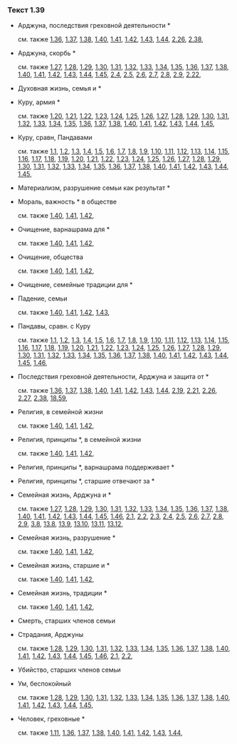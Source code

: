 ### Текст 1.39
	
- Арджуна, последствия греховной деятельности \*

	см. также  [1.36](../01/0136.md),  [1.37](../01/0137.md),  [1.38](../01/0138.md),  [1.40](../01/0140.md),  [1.41](../01/0141.md),  [1.42](../01/0142.md),  [1.43](../01/0143.md),  [1.44](../01/0144.md),  [2.26](../02/0226.md),  [2.38](../02/0238.md), 
	
- Арджуна, скорбь \*

	см. также  [1.27](../01/0127.md),  [1.28](../01/0128.md),  [1.29](../01/0129.md),  [1.30](../01/0130.md),  [1.31](../01/0131.md),  [1.32](../01/0132.md),  [1.33](../01/0133.md),  [1.34](../01/0134.md),  [1.35](../01/0135.md),  [1.36](../01/0136.md),  [1.37](../01/0137.md),  [1.38](../01/0138.md),  [1.40](../01/0140.md),  [1.41](../01/0141.md),  [1.42](../01/0142.md),  [1.43](../01/0143.md),  [1.44](../01/0144.md),  [1.45](../01/0145.md),  [2.4](../02/0204.md),  [2.5](../02/0205.md),  [2.6](../02/0206.md),  [2.7](../02/0207.md),  [2.8](../02/0208.md),  [2.9](../02/0209.md),  [2.22](../02/0222.md), 
	
- Духовная жизнь, семья и \*

	
- Куру, армия \*

	см. также  [1.20](../01/0120.md),  [1.21](../01/0121.md),  [1.22](../01/0122.md),  [1.23](../01/0123.md),  [1.24](../01/0124.md),  [1.25](../01/0125.md),  [1.26](../01/0126.md),  [1.27](../01/0127.md),  [1.28](../01/0128.md),  [1.29](../01/0129.md),  [1.30](../01/0130.md),  [1.31](../01/0131.md),  [1.32](../01/0132.md),  [1.33](../01/0133.md),  [1.34](../01/0134.md),  [1.35](../01/0135.md),  [1.36](../01/0136.md),  [1.37](../01/0137.md),  [1.38](../01/0138.md),  [1.40](../01/0140.md),  [1.41](../01/0141.md),  [1.42](../01/0142.md),  [1.43](../01/0143.md),  [1.44](../01/0144.md),  [1.45](../01/0145.md), 
	
- Куру, сравн, Пандавами

	см. также  [1.1](../01/0101.md),  [1.2](../01/0102.md),  [1.3](../01/0103.md),  [1.4](../01/0104.md),  [1.5](../01/0105.md),  [1.6](../01/0106.md),  [1.7](../01/0107.md),  [1.8](../01/0108.md),  [1.9](../01/0109.md),  [1.10](../01/0110.md),  [1.11](../01/0111.md),  [1.12](../01/0112.md),  [1.13](../01/0113.md),  [1.14](../01/0114.md),  [1.15](../01/0115.md),  [1.16](../01/0116.md),  [1.17](../01/0117.md),  [1.18](../01/0118.md),  [1.19](../01/0119.md),  [1.20](../01/0120.md),  [1.21](../01/0121.md),  [1.22](../01/0122.md),  [1.23](../01/0123.md),  [1.24](../01/0124.md),  [1.25](../01/0125.md),  [1.26](../01/0126.md),  [1.27](../01/0127.md),  [1.28](../01/0128.md),  [1.29](../01/0129.md),  [1.30](../01/0130.md),  [1.31](../01/0131.md),  [1.32](../01/0132.md),  [1.33](../01/0133.md),  [1.34](../01/0134.md),  [1.35](../01/0135.md),  [1.36](../01/0136.md),  [1.37](../01/0137.md),  [1.38](../01/0138.md),  [1.40](../01/0140.md),  [1.41](../01/0141.md),  [1.42](../01/0142.md),  [1.43](../01/0143.md),  [1.44](../01/0144.md),  [1.45](../01/0145.md), 
	
- Материализм, разрушение семьи как результат \*

	
- Мораль, важность \* в обществе

	см. также  [1.40](../01/0140.md),  [1.41](../01/0141.md),  [1.42](../01/0142.md), 
	
- Очищение, варнашрама для \*

	см. также  [1.40](../01/0140.md),  [1.41](../01/0141.md),  [1.42](../01/0142.md), 
	
- Очищение, общества

	см. также  [1.40](../01/0140.md),  [1.41](../01/0141.md),  [1.42](../01/0142.md), 
	
- Очищение, семейные традиции для \*

	
- Падение, семьи

	см. также  [1.40](../01/0140.md),  [1.41](../01/0141.md),  [1.42](../01/0142.md),  [1.43](../01/0143.md), 
	
- Пандавы, сравн. с Куру

	см. также  [1.1](../01/0101.md),  [1.2](../01/0102.md),  [1.3](../01/0103.md),  [1.4](../01/0104.md),  [1.5](../01/0105.md),  [1.6](../01/0106.md),  [1.7](../01/0107.md),  [1.8](../01/0108.md),  [1.9](../01/0109.md),  [1.10](../01/0110.md),  [1.11](../01/0111.md),  [1.12](../01/0112.md),  [1.13](../01/0113.md),  [1.14](../01/0114.md),  [1.15](../01/0115.md),  [1.16](../01/0116.md),  [1.17](../01/0117.md),  [1.18](../01/0118.md),  [1.19](../01/0119.md),  [1.20](../01/0120.md),  [1.21](../01/0121.md),  [1.22](../01/0122.md),  [1.23](../01/0123.md),  [1.24](../01/0124.md),  [1.25](../01/0125.md),  [1.26](../01/0126.md),  [1.27](../01/0127.md),  [1.28](../01/0128.md),  [1.29](../01/0129.md),  [1.30](../01/0130.md),  [1.31](../01/0131.md),  [1.32](../01/0132.md),  [1.33](../01/0133.md),  [1.34](../01/0134.md),  [1.35](../01/0135.md),  [1.36](../01/0136.md),  [1.37](../01/0137.md),  [1.38](../01/0138.md),  [1.40](../01/0140.md),  [1.41](../01/0141.md),  [1.42](../01/0142.md),  [1.43](../01/0143.md),  [1.44](../01/0144.md),  [1.45](../01/0145.md),  [1.46](../01/0146.md), 
	
- Последствия греховной деятельности, Арджуна и защита от \*

	см. также  [1.36](../01/0136.md),  [1.37](../01/0137.md),  [1.38](../01/0138.md),  [1.40](../01/0140.md),  [1.41](../01/0141.md),  [1.42](../01/0142.md),  [1.43](../01/0143.md),  [1.44](../01/0144.md),  [2.19](../02/0219.md),  [2.21](../02/0221.md),  [2.26](../02/0226.md),  [2.27](../02/0227.md),  [2.38](../02/0238.md),  [18.59](../18/1859.md), 
	
- Религия, в семейной жизни

	см. также  [1.40](../01/0140.md),  [1.41](../01/0141.md),  [1.42](../01/0142.md), 
	
- Религия, принципы \*, в семейной жизни

	см. также  [1.40](../01/0140.md),  [1.41](../01/0141.md),  [1.42](../01/0142.md), 
	
- Религия, принципы \*, варнашрама поддерживает \*

	
- Религия, принципы \*, старшие отвечают за \*

	
- Семейная жизнь, Арджуна и \*

	см. также  [1.27](../01/0127.md),  [1.28](../01/0128.md),  [1.29](../01/0129.md),  [1.30](../01/0130.md),  [1.31](../01/0131.md),  [1.32](../01/0132.md),  [1.33](../01/0133.md),  [1.34](../01/0134.md),  [1.35](../01/0135.md),  [1.36](../01/0136.md),  [1.37](../01/0137.md),  [1.38](../01/0138.md),  [1.40](../01/0140.md),  [1.41](../01/0141.md),  [1.42](../01/0142.md),  [1.43](../01/0143.md),  [1.44](../01/0144.md),  [1.45](../01/0145.md),  [1.46](../01/0146.md),  [2.1](../02/0201.md),  [2.2](../02/0202.md),  [2.3](../02/0203.md),  [2.4](../02/0204.md),  [2.5](../02/0205.md),  [2.6](../02/0206.md),  [2.7](../02/0207.md),  [2.8](../02/0208.md),  [2.9](../02/0209.md),  [3.8](../03/0308.md),  [13.8](../13/1308.md),  [13.9](../13/1309.md),  [13.10](../13/1310.md),  [13.11](../13/1311.md),  [13.12](../13/1312.md), 
	
- Семейная жизнь, разрушение \*

	см. также  [1.40](../01/0140.md),  [1.41](../01/0141.md),  [1.42](../01/0142.md), 
	
- Семейная жизнь, старшие и \*

	см. также  [1.40](../01/0140.md),  [1.41](../01/0141.md),  [1.42](../01/0142.md), 
	
- Семейная жизнь, традиции \*

	см. также  [1.40](../01/0140.md),  [1.41](../01/0141.md),  [1.42](../01/0142.md), 
	
- Смерть, старших членов семьи

	
- Страдания, Арджуны

	см. также  [1.28](../01/0128.md),  [1.29](../01/0129.md),  [1.30](../01/0130.md),  [1.31](../01/0131.md),  [1.32](../01/0132.md),  [1.33](../01/0133.md),  [1.34](../01/0134.md),  [1.35](../01/0135.md),  [1.36](../01/0136.md),  [1.37](../01/0137.md),  [1.38](../01/0138.md),  [1.40](../01/0140.md),  [1.41](../01/0141.md),  [1.42](../01/0142.md),  [1.43](../01/0143.md),  [1.44](../01/0144.md),  [1.45](../01/0145.md),  [1.46](../01/0146.md),  [2.1](../02/0201.md),  [2.2](../02/0202.md), 
	
- Убийство, старших членов семьи

	
- Ум, беспокойный

	см. также  [1.28](../01/0128.md),  [1.29](../01/0129.md),  [1.30](../01/0130.md),  [1.31](../01/0131.md),  [1.32](../01/0132.md),  [1.33](../01/0133.md),  [1.34](../01/0134.md),  [1.35](../01/0135.md),  [1.36](../01/0136.md),  [1.37](../01/0137.md),  [1.38](../01/0138.md),  [1.40](../01/0140.md),  [1.41](../01/0141.md),  [1.42](../01/0142.md),  [1.43](../01/0143.md),  [1.44](../01/0144.md),  [1.45](../01/0145.md), 
	
- Человек, греховные \*

	см. также  [1.11](../01/0111.md),  [1.36](../01/0136.md),  [1.37](../01/0137.md),  [1.38](../01/0138.md),  [1.40](../01/0140.md),  [1.41](../01/0141.md),  [1.42](../01/0142.md),  [1.43](../01/0143.md),  [1.44](../01/0144.md), 
